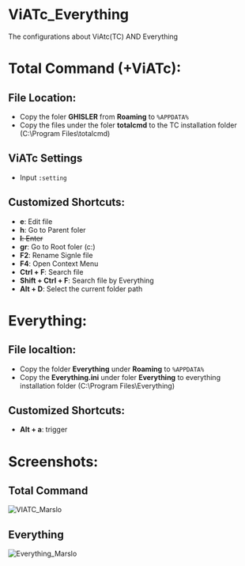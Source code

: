 ViATc_Everything
================

The configurations about ViAtc(TC) AND Everything

# Total Command (+ViATc):
## File Location:
- Copy the foler **GHISLER** from **Roaming** to `%APPDATA%`
- Copy the files under the foler **totalcmd** to the TC installation folder (C:\Program Files\totalcmd)

## ViATc Settings
- Input `:setting`

## Customized Shortcuts:
- **e**: Edit file
- **h**: Go to Parent foler
- <del>**l**: Enter</del>
- **gr**: Go to Root foler (c:\)
- **F2**: Rename Signle file
- **F4**: Open Context Menu
- **Ctrl + F**: Search file
- **Shift + Ctrl + F**: Search file by Everything
- **Alt + D**: Select the current folder path

# Everything:
## File localtion:
- Copy the folder **Everything** under **Roaming** to `%APPDATA%`
- Copy the **Everything.ini** under foler **Everything** to everything installation folder (C:\Program Files\Everything)

## Customized Shortcuts:
- **Alt + a**: trigger


# Screenshots:
## Total Command
![VIATC_Marslo](https://github.com/Marslo/ViATc_Everything/blob/master/Images/Total_Command.png?raw=true)
## Everything
![Everything_Marslo](https://github.com/Marslo/ViATc_Everything/blob/master/Images/Everything.png?raw=true)
